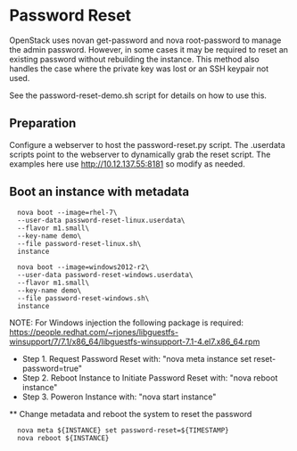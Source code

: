 # Password Reset

OpenStack uses novan get-password and nova root-password to manage the admin password. However, in some cases it may be required to reset an existing password without rebuilding the instance. This method also handles the case where the private key was lost or an SSH keypair not used. 

See the password-reset-demo.sh script for details on how to use this.

## Preparation
Configure a webserver to host the password-reset.py script. The .userdata scripts point to the webserver to dynamically grab the reset script. The examples here use http://10.12.137.55:8181 so modify as needed.

## Boot an instance with metadata

```
  nova boot --image=rhel-7\
  --user-data password-reset-linux.userdata\
  --flavor m1.small\
  --key-name demo\
  --file password-reset-linux.sh\
  instance
```

```
  nova boot --image=windows2012-r2\
  --user-data password-reset-windows.userdata\
  --flavor m1.small\
  --key-name demo\
  --file password-reset-windows.sh\
  instance
```

NOTE: For Windows injection the following package is required: 
https://people.redhat.com/~rjones/libguestfs-winsupport/7/7.1/x86_64/libguestfs-winsupport-7.1-4.el7.x86_64.rpm

* Step 1. Request Password Reset with: "nova meta instance set reset-password=true"
* Step 2. Reboot Instance to Initiate Password Reset with: "nova reboot instance"
* Step 3. Poweron Instance with: "nova start instance"

** Change metadata and reboot the system to reset the password
```
  nova meta ${INSTANCE} set password-reset=${TIMESTAMP}
  nova reboot ${INSTANCE}
```
